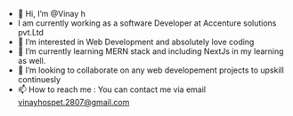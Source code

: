 - 👋 Hi, I’m @Vinay h
- I am currently working as a software Developer at Accenture solutions pvt.Ltd
- 👀 I’m interested in Web Development and absolutely love coding 
- 🌱 I’m currently learning MERN stack and including NextJs in my learning as well.
- 💞️ I’m looking to collaborate on any web developement projects to upskill continuesly
- 📫 How to reach me : You can contact me via email vinayhospet.2807@gmail.com
  

<!---
Vinayh28/Vinayh28 is a ✨ special ✨ repository because its `README.md` (this file) appears on your GitHub profile.
You can click the Preview link to take a look at your changes.
--->
